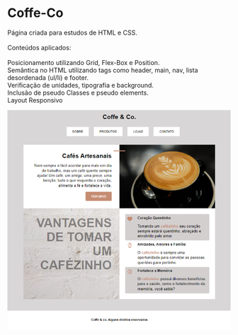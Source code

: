 # Coffe-Co

  Página criada para estudos de HTML e CSS.<br><br>
  Conteúdos aplicados:<br><br>
  Posicionamento utilizando Grid, Flex-Box e Position.<br>
  Semântica no HTML utilizando tags como header, main, nav, lista desordenada (ul/li) e footer.<br>
  Verificação de unidades, tipografia e background.<br>
  Inclusão de pseudo Classes e pseudo elements.<br>
  Layout Responsivo


![Pagina projeto](img/pagina_.png)
